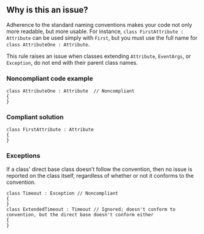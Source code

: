 ## Why is this an issue?
 
Adherence to the standard naming conventions makes your code not only more readable, but more usable. For instance, `class FirstAttribute :
Attribute` can be used simply with `First`, but you must use the full name for `class AttributeOne : Attribute`.
 
This rule raises an issue when classes extending `Attribute`, `EventArgs`, or `Exception`, do not end with their parent class names.
 
### Noncompliant code example

    class AttributeOne : Attribute  // Noncompliant
    {
    }

### Compliant solution

    class FirstAttribute : Attribute
    {
    }

### Exceptions
 
If a class' direct base class doesn’t follow the convention, then no issue is reported on the class itself, regardless of whether or not it conforms to the convention.

    class Timeout : Exception // Noncompliant
    {
    }
    class ExtendedTimeout : Timeout // Ignored; doesn't conform to convention, but the direct base doesn't conform either
    {
    }
